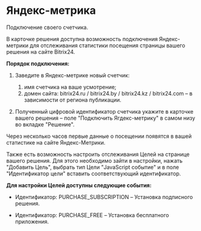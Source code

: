 # Яндекс-метрика

Подключение своего счетчика.

В карточке решения доступна возможность подключения Яндекс-метрики для отслеживания статистики посещения страницы вашего решения на сайте Bitrix24.

**Порядок подключения:** 

1. Заведите в Яндекс-метрике новый счетчик:
     1. имя счетчика на ваше усмотрение;
     1. домен сайта: bitrix24.ru / bitrix24.by / bitrix24.kz / bitrix24.com – в зависимости от
региона публикации.

2. Полученный цифровой идентификатор счетчика укажите в карточке вашего решения – поле "Подключить Ягдекс-метрику" в самом низу во вкладке "Решение".

Через несколько часов первые данные о посещении появятся в вашей статистике на сайте Яндекс-Метрики.

Также есть возможность настроить отслеживания Целей на странице вашего решения.
Для этого необходимо зайти в настройки, нажать "Добавить Цель", выбрать тип Цели "JavaScript событие" и в поле "Идентификатор цели" вставить соответствующий идентификатор.

**Для настройки Целей доступны следующие события:**

* Идентификатор: PURCHASE_SUBSCRIPTION – Установка подписного решения.

* Идентификатор: PURCHASE_FREE – Установка бесплатного приложения.